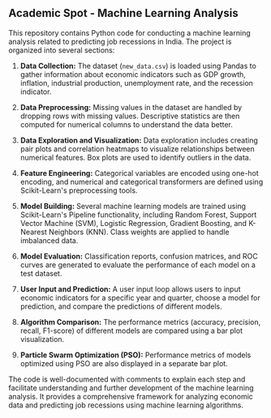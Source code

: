 
## Academic Spot - Machine Learning Analysis

This repository contains Python code for conducting a machine learning analysis related to predicting job recessions in India. The project is organized into several sections:

1. **Data Collection:** The dataset (`new_data.csv`) is loaded using Pandas to gather information about economic indicators such as GDP growth, inflation, industrial production, unemployment rate, and the recession indicator.

2. **Data Preprocessing:** Missing values in the dataset are handled by dropping rows with missing values. Descriptive statistics are then computed for numerical columns to understand the data better.

3. **Data Exploration and Visualization:** Data exploration includes creating pair plots and correlation heatmaps to visualize relationships between numerical features. Box plots are used to identify outliers in the data.

4. **Feature Engineering:** Categorical variables are encoded using one-hot encoding, and numerical and categorical transformers are defined using Scikit-Learn's preprocessing tools.

5. **Model Building:** Several machine learning models are trained using Scikit-Learn's Pipeline functionality, including Random Forest, Support Vector Machine (SVM), Logistic Regression, Gradient Boosting, and K-Nearest Neighbors (KNN). Class weights are applied to handle imbalanced data.

6. **Model Evaluation:** Classification reports, confusion matrices, and ROC curves are generated to evaluate the performance of each model on a test dataset.

7. **User Input and Prediction:** A user input loop allows users to input economic indicators for a specific year and quarter, choose a model for prediction, and compare the predictions of different models.

8. **Algorithm Comparison:** The performance metrics (accuracy, precision, recall, F1-score) of different models are compared using a bar plot visualization.

9. **Particle Swarm Optimization (PSO):** Performance metrics of models optimized using PSO are also displayed in a separate bar plot.

The code is well-documented with comments to explain each step and facilitate understanding and further development of the machine learning analysis. It provides a comprehensive framework for analyzing economic data and predicting job recessions using machine learning algorithms.
